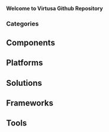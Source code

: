 #### Welcome to Virtusa Github Repository

### Categories

## Components
## Platforms
## Solutions
## Frameworks
## Tools


